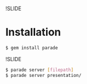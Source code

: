 !SLIDE

# Installation

```bash
$ gem install parade
```

!SLIDE

```bash
$ parade server [filepath]
$ parade server presentation/
```